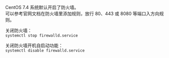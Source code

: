 
CentOS 7.4 系统默认开启了防火墙。    
可以参考官网文档在防火墙里添加规则，放行 80、443 或 8080 等端口入方向规则。  


关闭防火墙：  
`systemctl stop firewalld.service`  

关闭防火墙开机自启动功能：  
`systemctl disable firewalld.service`  
